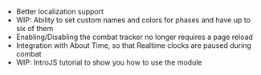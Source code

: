  - Better localization support
 - WIP: Ability to set custom names and colors for phases and have up to six of them
 - Enabling/Disabling the combat tracker no longer requires a page reload
 - Integration with About Time, so that Realtime clocks are paused during combat
 - WIP: IntroJS tutorial to show you how to use the module